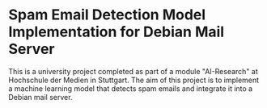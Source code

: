 # Spam Email Detection Model Implementation for Debian Mail Server

This  is a university project completed as part of a module "AI-Research" at Hochschule der Medien in Stuttgart. The aim of this project is to implement a machine learning model that detects spam emails and integrate it into a Debian mail server.
